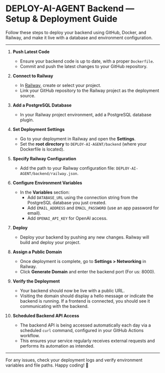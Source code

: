 # DEPLOY-AI-AGENT Backend — Setup & Deployment Guide

Follow these steps to deploy your backend using GitHub, Docker, and Railway, and make it live with a database and environment configuration.

---

1. **Push Latest Code**
   - Ensure your backend code is up to date, with a proper `Dockerfile`.
   - Commit and push the latest changes to your GitHub repository.

2. **Connect to Railway**
   - In [Railway](https://railway.app), create or select your project.
   - Link your GitHub repository to the Railway project as the deployment source.

3. **Add a PostgreSQL Database**
   - In your Railway project environment, add a PostgreSQL database plugin.

4. **Set Deployment Settings**
   - Go to your deployment in Railway and open the **Settings**.
   - Set the **root directory** to `DEPLOY-AI-AGENT/backend` (where your Dockerfile is located).

5. **Specify Railway Configuration**
   - Add the path to your Railway configuration file: `DEPLOY-AI-AGENT/backend/railway.json`.

6. **Configure Environment Variables**
   - In the **Variables** section:
     - Add `DATABASE_URL` using the connection string from the PostgreSQL database you just created.
     - Add `EMAIL_ADDRESS` and `EMAIL_PASSWORD` (use an app password for email).
     - Add `OPENAI_API_KEY` for OpenAI access.

7. **Deploy**
   - Deploy your backend by pushing any new changes. Railway will build and deploy your project.

8. **Assign a Public Domain**
   - Once deployment is complete, go to **Settings > Networking** in Railway.
   - Click **Generate Domain** and enter the backend port (For us: 8000).

9. **Verify the Deployment**
   - Your backend should now be live with a public URL.
   - Visiting the domain should display a hello message or indicate the backend is running. If a frontend is connected, you should see it communicating with the backend.
  
10. **Scheduled Backend API Access**
    - The backend API is being accessed automatically each day via a scheduled `curl` command, configured in your GitHub Actions workflow.  
    - This ensures your service regularly receives external requests and performs its automation as intended.

---

For any issues, check your deployment logs and verify environment variables and file paths. Happy coding! 🚀
